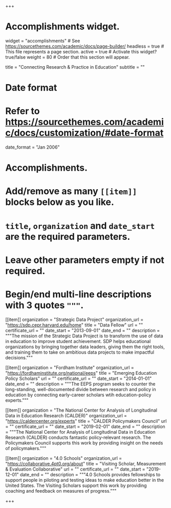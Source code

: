 +++
# Accomplishments widget.
widget = "accomplishments"  # See https://sourcethemes.com/academic/docs/page-builder/
headless = true  # This file represents a page section.
active = true  # Activate this widget? true/false
weight = 80  # Order that this section will appear.

title = "Connecting Research & Practice in Education"
subtitle = ""

# Date format
#   Refer to https://sourcethemes.com/academic/docs/customization/#date-format
date_format = "Jan 2006"

# Accomplishments.
#   Add/remove as many `[[item]]` blocks below as you like.
#   `title`, `organization` and `date_start` are the required parameters.
#   Leave other parameters empty if not required.
#   Begin/end multi-line descriptions with 3 quotes `"""`.

[[item]]
  organization = "Strategic Data Project"
  organization_url = "https://sdp.cepr.harvard.edu/home"
  title = "Data Fellow"
  url = ""
  certificate_url = ""
  date_start = "2013-09-01"
  date_end = ""
  description = """The mission of the Strategic Data Project is to transform the use of data in education to improve student achievement. SDP helps educational organizations by bringing together data leaders, giving them the right tools, and training them to take on ambitious data projects to make impactful decisions."""

[[item]]
  organization = "Fordham Institute"
  organization_url = "https://fordhaminstitute.org/national/eeps"
  title = "Emerging Education Policy Scholars"
  url = ""
  certificate_url = ""
  date_start = "2014-01-01"
  date_end = ""
  description = """The EEPS program seeks to counter the long-standing, well-documented divide between research and policy in education by connecting early-career scholars wtih education-policy experts."""
  
[[item]]
  organization = "The National Center for Analysis of Longitudinal Data in Education Research (CALDER)"
  organization_url = "https://caldercenter.org/experts"
  title = "CALDER Policymakers Council"
  url = ""
  certificate_url = ""
  date_start = "2019-02-01"
  date_end = ""
  description = """The National Center for Analysis of Longitudinal Data in Education Research (CALDER) conducts fantastic policy-relevant research. The Policymakers Council supports this work by providing insight on the needs of policymakers."""
  
  [[item]]
  organization = "4.0 Schools"
  organization_url = "https://collaborative.4pt0.org/about"
  title = "Visiting Scholar, Measurement & Evaluation Collaborative"
  url = ""
  certificate_url = ""
  date_start = "2019-12-01" 
  date_end = ""
  description = """4.0 Schools provides fellowships to support people in piloting and testing ideas to make education better in the United States. The Visiting Scholars support this work by providing coaching and feedback on measures of progress."""


+++
